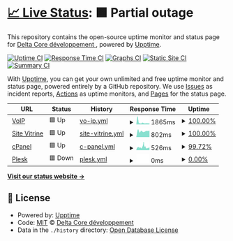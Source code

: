 # [📈 Live Status](https://status.delta-core.fr): <!--live status--> **🟧 Partial outage**

This repository contains the open-source uptime monitor and status page for [Delta Core développement ](https://delta-core.fr), powered by [Upptime](https://github.com/upptime/upptime).

[![Uptime CI](https://github.com/Delta-Core/status/workflows/Uptime%20CI/badge.svg)](https://github.com/Delta-Core/status/actions?query=workflow%3A%22Uptime+CI%22)
[![Response Time CI](https://github.com/Delta-Core/status/workflows/Response%20Time%20CI/badge.svg)](https://github.com/Delta-Core/status/actions?query=workflow%3A%22Response+Time+CI%22)
[![Graphs CI](https://github.com/Delta-Core/status/workflows/Graphs%20CI/badge.svg)](https://github.com/Delta-Core/status/actions?query=workflow%3A%22Graphs+CI%22)
[![Static Site CI](https://github.com/Delta-Core/status/workflows/Static%20Site%20CI/badge.svg)](https://github.com/Delta-Core/status/actions?query=workflow%3A%22Static+Site+CI%22)
[![Summary CI](https://github.com/Delta-Core/status/workflows/Summary%20CI/badge.svg)](https://github.com/Delta-Core/status/actions?query=workflow%3A%22Summary+CI%22)

With [Upptime](https://upptime.js.org), you can get your own unlimited and free uptime monitor and status page, powered entirely by a GitHub repository. We use [Issues](https://github.com/Delta-Core/status/issues) as incident reports, [Actions](https://github.com/Delta-Core/status/actions) as uptime monitors, and [Pages](https://status.delta-core.fr) for the status page.

<!--start: status pages-->
<!-- This summary is generated by Upptime (https://github.com/upptime/upptime) -->
<!-- Do not edit this manually, your changes will be overwritten -->
<!-- prettier-ignore -->
| URL | Status | History | Response Time | Uptime |
| --- | ------ | ------- | ------------- | ------ |
| <img alt="" src="https://icons.duckduckgo.com/ip3/null.ico" height="13"> [VoIP](voip.delta-core.app) | 🟩 Up | [vo-ip.yml](https://github.com/Delta-Core/status/commits/HEAD/history/vo-ip.yml) | <details><summary><img alt="Response time graph" src="./graphs/vo-ip/response-time-week.png" height="20"> 1865ms</summary><br><a href="https://status.delta-core.fr/history/vo-ip"><img alt="Response time 2776" src="https://img.shields.io/endpoint?url=https%3A%2F%2Fraw.githubusercontent.com%2FDelta-Core%2Fstatus%2FHEAD%2Fapi%2Fvo-ip%2Fresponse-time.json"></a><br><a href="https://status.delta-core.fr/history/vo-ip"><img alt="24-hour response time 1159" src="https://img.shields.io/endpoint?url=https%3A%2F%2Fraw.githubusercontent.com%2FDelta-Core%2Fstatus%2FHEAD%2Fapi%2Fvo-ip%2Fresponse-time-day.json"></a><br><a href="https://status.delta-core.fr/history/vo-ip"><img alt="7-day response time 1865" src="https://img.shields.io/endpoint?url=https%3A%2F%2Fraw.githubusercontent.com%2FDelta-Core%2Fstatus%2FHEAD%2Fapi%2Fvo-ip%2Fresponse-time-week.json"></a><br><a href="https://status.delta-core.fr/history/vo-ip"><img alt="30-day response time 4471" src="https://img.shields.io/endpoint?url=https%3A%2F%2Fraw.githubusercontent.com%2FDelta-Core%2Fstatus%2FHEAD%2Fapi%2Fvo-ip%2Fresponse-time-month.json"></a><br><a href="https://status.delta-core.fr/history/vo-ip"><img alt="1-year response time 2776" src="https://img.shields.io/endpoint?url=https%3A%2F%2Fraw.githubusercontent.com%2FDelta-Core%2Fstatus%2FHEAD%2Fapi%2Fvo-ip%2Fresponse-time-year.json"></a></details> | <details><summary><a href="https://status.delta-core.fr/history/vo-ip">100.00%</a></summary><a href="https://status.delta-core.fr/history/vo-ip"><img alt="All-time uptime 90.17%" src="https://img.shields.io/endpoint?url=https%3A%2F%2Fraw.githubusercontent.com%2FDelta-Core%2Fstatus%2FHEAD%2Fapi%2Fvo-ip%2Fuptime.json"></a><br><a href="https://status.delta-core.fr/history/vo-ip"><img alt="24-hour uptime 100.00%" src="https://img.shields.io/endpoint?url=https%3A%2F%2Fraw.githubusercontent.com%2FDelta-Core%2Fstatus%2FHEAD%2Fapi%2Fvo-ip%2Fuptime-day.json"></a><br><a href="https://status.delta-core.fr/history/vo-ip"><img alt="7-day uptime 100.00%" src="https://img.shields.io/endpoint?url=https%3A%2F%2Fraw.githubusercontent.com%2FDelta-Core%2Fstatus%2FHEAD%2Fapi%2Fvo-ip%2Fuptime-week.json"></a><br><a href="https://status.delta-core.fr/history/vo-ip"><img alt="30-day uptime 95.36%" src="https://img.shields.io/endpoint?url=https%3A%2F%2Fraw.githubusercontent.com%2FDelta-Core%2Fstatus%2FHEAD%2Fapi%2Fvo-ip%2Fuptime-month.json"></a><br><a href="https://status.delta-core.fr/history/vo-ip"><img alt="1-year uptime 90.17%" src="https://img.shields.io/endpoint?url=https%3A%2F%2Fraw.githubusercontent.com%2FDelta-Core%2Fstatus%2FHEAD%2Fapi%2Fvo-ip%2Fuptime-year.json"></a></details>
| <img alt="" src="https://icons.duckduckgo.com/ip3/delta-core.fr.ico" height="13"> [Site Vitrine](https://delta-core.fr) | 🟩 Up | [site-vitrine.yml](https://github.com/Delta-Core/status/commits/HEAD/history/site-vitrine.yml) | <details><summary><img alt="Response time graph" src="./graphs/site-vitrine/response-time-week.png" height="20"> 802ms</summary><br><a href="https://status.delta-core.fr/history/site-vitrine"><img alt="Response time 1213" src="https://img.shields.io/endpoint?url=https%3A%2F%2Fraw.githubusercontent.com%2FDelta-Core%2Fstatus%2FHEAD%2Fapi%2Fsite-vitrine%2Fresponse-time.json"></a><br><a href="https://status.delta-core.fr/history/site-vitrine"><img alt="24-hour response time 849" src="https://img.shields.io/endpoint?url=https%3A%2F%2Fraw.githubusercontent.com%2FDelta-Core%2Fstatus%2FHEAD%2Fapi%2Fsite-vitrine%2Fresponse-time-day.json"></a><br><a href="https://status.delta-core.fr/history/site-vitrine"><img alt="7-day response time 802" src="https://img.shields.io/endpoint?url=https%3A%2F%2Fraw.githubusercontent.com%2FDelta-Core%2Fstatus%2FHEAD%2Fapi%2Fsite-vitrine%2Fresponse-time-week.json"></a><br><a href="https://status.delta-core.fr/history/site-vitrine"><img alt="30-day response time 770" src="https://img.shields.io/endpoint?url=https%3A%2F%2Fraw.githubusercontent.com%2FDelta-Core%2Fstatus%2FHEAD%2Fapi%2Fsite-vitrine%2Fresponse-time-month.json"></a><br><a href="https://status.delta-core.fr/history/site-vitrine"><img alt="1-year response time 1213" src="https://img.shields.io/endpoint?url=https%3A%2F%2Fraw.githubusercontent.com%2FDelta-Core%2Fstatus%2FHEAD%2Fapi%2Fsite-vitrine%2Fresponse-time-year.json"></a></details> | <details><summary><a href="https://status.delta-core.fr/history/site-vitrine">100.00%</a></summary><a href="https://status.delta-core.fr/history/site-vitrine"><img alt="All-time uptime 87.33%" src="https://img.shields.io/endpoint?url=https%3A%2F%2Fraw.githubusercontent.com%2FDelta-Core%2Fstatus%2FHEAD%2Fapi%2Fsite-vitrine%2Fuptime.json"></a><br><a href="https://status.delta-core.fr/history/site-vitrine"><img alt="24-hour uptime 100.00%" src="https://img.shields.io/endpoint?url=https%3A%2F%2Fraw.githubusercontent.com%2FDelta-Core%2Fstatus%2FHEAD%2Fapi%2Fsite-vitrine%2Fuptime-day.json"></a><br><a href="https://status.delta-core.fr/history/site-vitrine"><img alt="7-day uptime 100.00%" src="https://img.shields.io/endpoint?url=https%3A%2F%2Fraw.githubusercontent.com%2FDelta-Core%2Fstatus%2FHEAD%2Fapi%2Fsite-vitrine%2Fuptime-week.json"></a><br><a href="https://status.delta-core.fr/history/site-vitrine"><img alt="30-day uptime 71.28%" src="https://img.shields.io/endpoint?url=https%3A%2F%2Fraw.githubusercontent.com%2FDelta-Core%2Fstatus%2FHEAD%2Fapi%2Fsite-vitrine%2Fuptime-month.json"></a><br><a href="https://status.delta-core.fr/history/site-vitrine"><img alt="1-year uptime 87.33%" src="https://img.shields.io/endpoint?url=https%3A%2F%2Fraw.githubusercontent.com%2FDelta-Core%2Fstatus%2FHEAD%2Fapi%2Fsite-vitrine%2Fuptime-year.json"></a></details>
| <img alt="" src="https://icons.duckduckgo.com/ip3/charlie.delta-core.fr.ico" height="13"> [cPanel](https://charlie.delta-core.fr) | 🟩 Up | [c-panel.yml](https://github.com/Delta-Core/status/commits/HEAD/history/c-panel.yml) | <details><summary><img alt="Response time graph" src="./graphs/c-panel/response-time-week.png" height="20"> 526ms</summary><br><a href="https://status.delta-core.fr/history/c-panel"><img alt="Response time 1417" src="https://img.shields.io/endpoint?url=https%3A%2F%2Fraw.githubusercontent.com%2FDelta-Core%2Fstatus%2FHEAD%2Fapi%2Fc-panel%2Fresponse-time.json"></a><br><a href="https://status.delta-core.fr/history/c-panel"><img alt="24-hour response time 433" src="https://img.shields.io/endpoint?url=https%3A%2F%2Fraw.githubusercontent.com%2FDelta-Core%2Fstatus%2FHEAD%2Fapi%2Fc-panel%2Fresponse-time-day.json"></a><br><a href="https://status.delta-core.fr/history/c-panel"><img alt="7-day response time 526" src="https://img.shields.io/endpoint?url=https%3A%2F%2Fraw.githubusercontent.com%2FDelta-Core%2Fstatus%2FHEAD%2Fapi%2Fc-panel%2Fresponse-time-week.json"></a><br><a href="https://status.delta-core.fr/history/c-panel"><img alt="30-day response time 2513" src="https://img.shields.io/endpoint?url=https%3A%2F%2Fraw.githubusercontent.com%2FDelta-Core%2Fstatus%2FHEAD%2Fapi%2Fc-panel%2Fresponse-time-month.json"></a><br><a href="https://status.delta-core.fr/history/c-panel"><img alt="1-year response time 1417" src="https://img.shields.io/endpoint?url=https%3A%2F%2Fraw.githubusercontent.com%2FDelta-Core%2Fstatus%2FHEAD%2Fapi%2Fc-panel%2Fresponse-time-year.json"></a></details> | <details><summary><a href="https://status.delta-core.fr/history/c-panel">99.72%</a></summary><a href="https://status.delta-core.fr/history/c-panel"><img alt="All-time uptime 92.56%" src="https://img.shields.io/endpoint?url=https%3A%2F%2Fraw.githubusercontent.com%2FDelta-Core%2Fstatus%2FHEAD%2Fapi%2Fc-panel%2Fuptime.json"></a><br><a href="https://status.delta-core.fr/history/c-panel"><img alt="24-hour uptime 99.33%" src="https://img.shields.io/endpoint?url=https%3A%2F%2Fraw.githubusercontent.com%2FDelta-Core%2Fstatus%2FHEAD%2Fapi%2Fc-panel%2Fuptime-day.json"></a><br><a href="https://status.delta-core.fr/history/c-panel"><img alt="7-day uptime 99.72%" src="https://img.shields.io/endpoint?url=https%3A%2F%2Fraw.githubusercontent.com%2FDelta-Core%2Fstatus%2FHEAD%2Fapi%2Fc-panel%2Fuptime-week.json"></a><br><a href="https://status.delta-core.fr/history/c-panel"><img alt="30-day uptime 92.11%" src="https://img.shields.io/endpoint?url=https%3A%2F%2Fraw.githubusercontent.com%2FDelta-Core%2Fstatus%2FHEAD%2Fapi%2Fc-panel%2Fuptime-month.json"></a><br><a href="https://status.delta-core.fr/history/c-panel"><img alt="1-year uptime 92.56%" src="https://img.shields.io/endpoint?url=https%3A%2F%2Fraw.githubusercontent.com%2FDelta-Core%2Fstatus%2FHEAD%2Fapi%2Fc-panel%2Fuptime-year.json"></a></details>
| <img alt="" src="https://icons.duckduckgo.com/ip3/romain.delta-core.fr.ico" height="13"> [Plesk](https://romain.delta-core.fr) | 🟥 Down | [plesk.yml](https://github.com/Delta-Core/status/commits/HEAD/history/plesk.yml) | <details><summary><img alt="Response time graph" src="./graphs/plesk/response-time-week.png" height="20"> 0ms</summary><br><a href="https://status.delta-core.fr/history/plesk"><img alt="Response time 3004" src="https://img.shields.io/endpoint?url=https%3A%2F%2Fraw.githubusercontent.com%2FDelta-Core%2Fstatus%2FHEAD%2Fapi%2Fplesk%2Fresponse-time.json"></a><br><a href="https://status.delta-core.fr/history/plesk"><img alt="24-hour response time 0" src="https://img.shields.io/endpoint?url=https%3A%2F%2Fraw.githubusercontent.com%2FDelta-Core%2Fstatus%2FHEAD%2Fapi%2Fplesk%2Fresponse-time-day.json"></a><br><a href="https://status.delta-core.fr/history/plesk"><img alt="7-day response time 0" src="https://img.shields.io/endpoint?url=https%3A%2F%2Fraw.githubusercontent.com%2FDelta-Core%2Fstatus%2FHEAD%2Fapi%2Fplesk%2Fresponse-time-week.json"></a><br><a href="https://status.delta-core.fr/history/plesk"><img alt="30-day response time 0" src="https://img.shields.io/endpoint?url=https%3A%2F%2Fraw.githubusercontent.com%2FDelta-Core%2Fstatus%2FHEAD%2Fapi%2Fplesk%2Fresponse-time-month.json"></a><br><a href="https://status.delta-core.fr/history/plesk"><img alt="1-year response time 3004" src="https://img.shields.io/endpoint?url=https%3A%2F%2Fraw.githubusercontent.com%2FDelta-Core%2Fstatus%2FHEAD%2Fapi%2Fplesk%2Fresponse-time-year.json"></a></details> | <details><summary><a href="https://status.delta-core.fr/history/plesk">0.00%</a></summary><a href="https://status.delta-core.fr/history/plesk"><img alt="All-time uptime 63.94%" src="https://img.shields.io/endpoint?url=https%3A%2F%2Fraw.githubusercontent.com%2FDelta-Core%2Fstatus%2FHEAD%2Fapi%2Fplesk%2Fuptime.json"></a><br><a href="https://status.delta-core.fr/history/plesk"><img alt="24-hour uptime 0.00%" src="https://img.shields.io/endpoint?url=https%3A%2F%2Fraw.githubusercontent.com%2FDelta-Core%2Fstatus%2FHEAD%2Fapi%2Fplesk%2Fuptime-day.json"></a><br><a href="https://status.delta-core.fr/history/plesk"><img alt="7-day uptime 0.00%" src="https://img.shields.io/endpoint?url=https%3A%2F%2Fraw.githubusercontent.com%2FDelta-Core%2Fstatus%2FHEAD%2Fapi%2Fplesk%2Fuptime-week.json"></a><br><a href="https://status.delta-core.fr/history/plesk"><img alt="30-day uptime 0.00%" src="https://img.shields.io/endpoint?url=https%3A%2F%2Fraw.githubusercontent.com%2FDelta-Core%2Fstatus%2FHEAD%2Fapi%2Fplesk%2Fuptime-month.json"></a><br><a href="https://status.delta-core.fr/history/plesk"><img alt="1-year uptime 63.94%" src="https://img.shields.io/endpoint?url=https%3A%2F%2Fraw.githubusercontent.com%2FDelta-Core%2Fstatus%2FHEAD%2Fapi%2Fplesk%2Fuptime-year.json"></a></details>

<!--end: status pages-->

[**Visit our status website →**](https://status.delta-core.fr)

## 📄 License

- Powered by: [Upptime](https://github.com/upptime/upptime)
- Code: [MIT](./LICENSE) © [Delta Core développement ](https://delta-core.fr)
- Data in the `./history` directory: [Open Database License](https://opendatacommons.org/licenses/odbl/1-0/)
